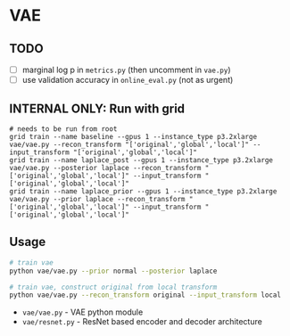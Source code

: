 # VAE

## TODO

- [ ] marginal log p in `metrics.py` (then uncomment in `vae.py`)
- [ ] use validation accuracy in `online_eval.py` (not as urgent)

## INTERNAL ONLY: Run with grid

```
# needs to be run from root 
grid train --name baseline --gpus 1 --instance_type p3.2xlarge vae/vae.py --recon_transform "['original','global','local']" --input_transform "['original','global','local']"
grid train --name laplace_post --gpus 1 --instance_type p3.2xlarge vae/vae.py --posterior laplace --recon_transform "['original','global','local']" --input_transform "['original','global','local']"
grid train --name laplace_prior --gpus 1 --instance_type p3.2xlarge vae/vae.py --prior laplace --recon_transform "['original','global','local']" --input_transform "['original','global','local']"
```

## Usage

```bash
# train vae
python vae/vae.py --prior normal --posterior laplace

# train vae, construct original from local transform
python vae/vae.py --recon_transform original --input_transform local

```

 * `vae/vae.py` - VAE python module
 * `vae/resnet.py` - ResNet based encoder and decoder architecture

